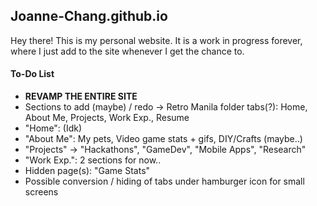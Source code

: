 ## Joanne-Chang.github.io

Hey there! This is my personal website. It is a work in progress forever, where I just add to the site whenever I get the chance to.

#### To-Do List
* **REVAMP THE ENTIRE SITE**
* Sections to add (maybe) / redo -> Retro Manila folder tabs(?): Home, About Me, Projects, Work Exp., Resume
* "Home": (Idk)
* "About Me": My pets, Video game stats + gifs, DIY/Crafts (maybe..)
* "Projects" -> "Hackathons", "GameDev", "Mobile Apps", "Research"
* "Work Exp.": 2 sections for now..
* Hidden page(s): "Game Stats"
* Possible conversion / hiding of tabs under hamburger icon for small screens
